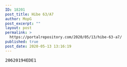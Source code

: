 ```yaml
---
ID: 18201
post_title: Hibe 63/A7
author: MopG
post_excerpt: ""
layout: post
permalink: >
  https://portalrepository.com/2020/05/13/hibe-63-a7/
published: true
post_date: 2020-05-13 13:16:19
---
```

<pre>20620194EDE1</pre>